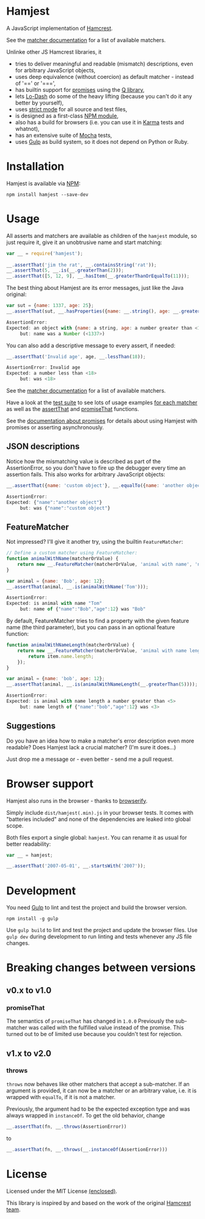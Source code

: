 # Hamjest
A JavaScript implementation of [Hamcrest](http://hamcrest.org).

See the [matcher documentation](https://github.com/rluba/hamjest/wiki/Matcher-documentation) for a list of available matchers.

Unlinke other JS Hamcrest libraries, it

* tries to deliver meaningful and readable (mismatch) descriptions, even for arbitrary JavaScript objects,
* uses deep equivalence (without coercion) as default matcher - instead of '==' or '===',
* has builtin support for [promises](http://promises-aplus.github.io/promises-spec/) using the [Q library](http://documentup.com/kriskowal/q/),
* lets [Lo-Dash](http://lodash.com) do some of the heavy lifting (because you can't do it any better by yourself),
* uses [strict mode](https://developer.mozilla.org/en-US/docs/Web/JavaScript/Reference/Functions_and_function_scope/Strict_mode) for all source and test files,
* is designed as a first-class [NPM module](https://npmjs.org),
* also has a build for browsers (i.e. you can use it in [Karma](http://karma-runner.github.io) tests and whatnot),
* has an extensive suite of [Mocha](http://visionmedia.github.io/mocha/) tests,
* uses [Gulp](http://gulpjs.com) as build system, so it does not depend on Python or Ruby.

# Installation
Hamjest is available via [NPM](https://npmjs.org/package/hamjest):

```Shell
npm install hamjest --save-dev
```

# Usage

All asserts and matchers are available as children of the `hamjest` module, so just require it, give it an unobtrusive name and start matching:

```JavaScript
var __ = require('hamjest');
	
__.assertThat('jim the rat', __.containsString('rat'));
__.assertThat(5, __.is(__.greaterThan(2)));
__.assertThat([5, 12, 9], __.hasItem(__.greaterThanOrEqualTo(11)));
```

The best thing about Hamjest are its error messages, just like the Java original:

```JavaScript
var sut = {name: 1337, age: 25};
__.assertThat(sut, __.hasProperties({name: __.string(), age: __.greaterThan(18)}));

AssertionError: 
Expected: an object with {name: a string, age: a number greater than <18>}
     but: name was a Number (<1337>)
```

You can also add a descriptive message to every assert, if needed:

```JavaScript
__.assertThat('Invalid age', age, __.lessThan(18));

AssertionError: Invalid age
Expected: a number less than <18>
     but: was <18>
```

See the [matcher documentation](https://github.com/rluba/hamjest/wiki/Matcher-documentation) for a list of available matchers.

Have a look at the [test suite](./test/) to see lots of usage examples [for each matcher](./test/matchers/) as well as the [assertThat](./test/assertThatSpec.js) and [promiseThat](./test/promiseThatSpec.js) functions.

See the [documentation about promises](https://github.com/rluba/hamjest/wiki/Hamjest-and-Promises) for details about using Hamjest with promises or asserting asynchronously.

## JSON descriptions

Notice how the mismatching value is described as part of the AssertionError, so you don't have to fire up the debugger every time an assertion fails. This also works for arbitrary JavaScript objects:

```JavaScript
__.assertThat({name: 'custom object'}, __.equalTo({name: 'another object'}));

AssertionError: 
Expected: {"name":"another object"}
     but: was {"name":"custom object"}	
```

## FeatureMatcher
Not impressed? I'll give it another try, using the builtin `FeatureMatcher`:

```JavaScript
// Define a custom matcher using FeatureMatcher:
function animalWithName(matcherOrValue) {
	return new __.FeatureMatcher(matcherOrValue, 'animal with name', 'name');
}

var animal = {name: 'Bob', age: 12};
__.assertThat(animal, __.is(animalWithName('Tom')));

AssertionError: 
Expected: is animal with name "Tom"
     but: name of {"name":"Bob","age":12} was "Bob"
```

By default, FeatureMatcher tries to find a property with the given feature name (the third parameter), but you can pass in an optional feature function:

```JavaScript
function animalWithNameLength(matcherOrValue) {
	return new __.FeatureMatcher(matcherOrValue, 'animal with name length', 'name length', function (item) {
		return item.name.length;
	});
}

var animal = {name: 'bob', age: 12};
__.assertThat(animal, __.is(animalWithNameLength(__.greaterThan(5))));

AssertionError: 
Expected: is animal with name length a number greater than <5>
     but: name length of {"name":"bob","age":12} was <3>
```	     

## Suggestions
Do you have an idea how to make a matcher's error description even more readable? Does Hamjest lack a crucial matcher? (I'm sure it does...)

Just drop me a message or - even better - send me a pull request.

# Browser support
Hamjest also runs in the browser - thanks to [browserify](http://browserify.org/).

Simply include `dist/hamjest(.min).js` in your browser tests. It comes with "batteries included" and none of the dependencies are leaked into global scope.

Both files export a single global: `hamjest`. You can rename it as usual for better readability:

```JavaScript
var __ = hamjest;

__.assertThat('2007-05-01', __.startsWith('2007'));
```

# Development

You need [Gulp](http://gulpjs.com) to lint and test the project and build the browser version.

```Shell
npm install -g gulp
```

Use `gulp build` to lint and test the project and update the browser files. Use `gulp dev` during development to run linting and tests whenever any JS file changes.

# Breaking changes between versions
## v0.x to v1.0
### promiseThat
The semantics of `promiseThat` has changed in `1.0.0` Previously the sub-matcher was called with the fulfilled value instead of the promise. This turned out to be of limited use because you couldn't test for rejection.

## v1.x to v2.0
### throws
`throws` now behaves like other matchers that accept a sub-matcher. If an argument is provided, it can now be a matcher or an arbitrary value, i.e. it is wrapped with `equalTo`, if it is not a matcher.

Previously, the argument had to be the expected exception type and was always wrapped in `instanceOf`. To get the old behavior, change
    
```JavaScript
__.assertThat(fn, __.throws(AssertionError))
```

to

```JavaScript
__.assertThat(fn, __.throws(__.instanceOf(AssertionError)))
```

# License

Licensed under the MIT License [(enclosed)](./LICENSE). 

This library is inspired by and based on the work of the original [Hamcrest team](http://hamcrest.org).
